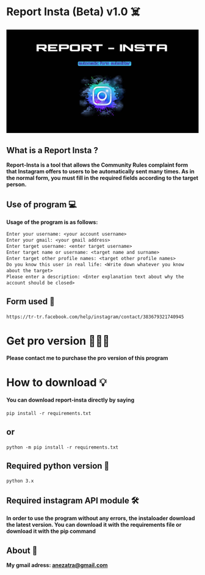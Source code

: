 # Report Insta (Beta) v1.0 ☠️
![banner image](https://github.com/anezatra/report-insta/blob/main/banner.jpg)
## What is a Report Insta ?
**Report-Insta is a tool that allows the Community Rules complaint form that Instagram offers to users to be automatically sent many times. As in the normal form, you must fill in the required fields according to the target person.**
## Use of program 💻
**Usage of the program is as follows:**
```
Enter your username: <your account username>
Enter your gmail: <your gmail address>
Enter target username: <enter target username>
Enter target name or username: <target name and surname>
Enter target other profile names: <target other profile names>
Do you know this user in real life: <Write down whatever you know about the target>
Please enter a description: <Enter explanation text about why the account should be closed>
```
## Form used 🧾
` https://tr-tr.facebook.com/help/instagram/contact/383679321740945 `
# Get pro version 👨🏿‍💻
**Please contact me to purchase the pro version of this program**
# How to download 💡
**You can download report-insta directly by saying** <br/><br/>
` pip install -r requirements.txt `
## or <br/>
` python -m pip install -r requirements.txt ` <br/>
## Required python version 📌
` python 3.x `
## Required instagram API module 🛠️
**In order to use the program without any errors, the instaloader download the latest version. You can download it with the requirements file or download it with the pip command**
## About 🚀
**My gmail adress: anezatra@gmail.com** <br/>
